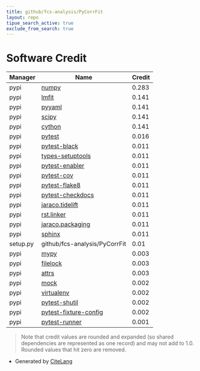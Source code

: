 ```yaml
---
title: github/fcs-analysis/PyCorrFit
layout: repo
tipue_search_active: true
exclude_from_search: true
---
```

# Software Credit

|Manager|Name|Credit|
|-------|----|------|
|pypi|[numpy](https://www.numpy.org)|0.283|
|pypi|[lmfit](https://lmfit.github.io/lmfit-py/)|0.141|
|pypi|[pyyaml](https://pyyaml.org/)|0.141|
|pypi|[scipy](https://www.scipy.org)|0.141|
|pypi|[cython](http://cython.org/)|0.141|
|pypi|[pytest](https://pypi.org/project/pytest)|0.016|
|pypi|[pytest-black](https://github.com/shopkeep/pytest-black)|0.011|
|pypi|[types-setuptools](https://github.com/python/typeshed)|0.011|
|pypi|[pytest-enabler](https://github.com/jaraco/pytest-enabler)|0.011|
|pypi|[pytest-cov](https://pypi.org/project/pytest-cov)|0.011|
|pypi|[pytest-flake8](https://pypi.org/project/pytest-flake8)|0.011|
|pypi|[pytest-checkdocs](https://pypi.org/project/pytest-checkdocs)|0.011|
|pypi|[jaraco.tidelift](https://pypi.org/project/jaraco.tidelift)|0.011|
|pypi|[rst.linker](https://pypi.org/project/rst.linker)|0.011|
|pypi|[jaraco.packaging](https://pypi.org/project/jaraco.packaging)|0.011|
|pypi|[sphinx](https://pypi.org/project/sphinx)|0.011|
|setup.py|github/fcs-analysis/PyCorrFit|0.01|
|pypi|[mypy](https://pypi.org/project/mypy)|0.003|
|pypi|[filelock](https://pypi.org/project/filelock)|0.003|
|pypi|[attrs](https://pypi.org/project/attrs)|0.003|
|pypi|[mock](https://pypi.org/project/mock)|0.002|
|pypi|[virtualenv](https://pypi.org/project/virtualenv)|0.002|
|pypi|[pytest-shutil](https://pypi.org/project/pytest-shutil)|0.002|
|pypi|[pytest-fixture-config](https://pypi.org/project/pytest-fixture-config)|0.002|
|pypi|[pytest-runner](https://github.com/pytest-dev/pytest-runner/)|0.001|


> Note that credit values are rounded and expanded (so shared dependencies are represented as one record) and may not add to 1.0. Rounded values that hit zero are removed.


- Generated by [CiteLang](https://github.com/vsoch/citelang)
